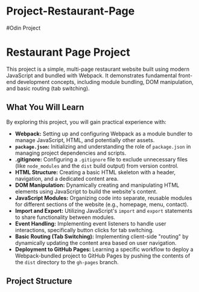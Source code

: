 # Project-Restaurant-Page
#Odin Project
# Restaurant Page Project

This project is a simple, multi-page restaurant website built using modern JavaScript and bundled with Webpack. It demonstrates fundamental front-end development concepts, including module bundling, DOM manipulation, and basic routing (tab switching).

## What You Will Learn

By exploring this project, you will gain practical experience with:

* **Webpack:** Setting up and configuring Webpack as a module bundler to manage JavaScript, HTML, and potentially other assets.
* **`package.json`:** Initializing and understanding the role of `package.json` in managing project dependencies and scripts.
* **.gitignore:** Configuring a `.gitignore` file to exclude unnecessary files (like `node_modules` and the `dist` build output) from version control.
* **HTML Structure:** Creating a basic HTML skeleton with a header, navigation, and a dedicated content area.
* **DOM Manipulation:** Dynamically creating and manipulating HTML elements using JavaScript to build the website's content.
* **JavaScript Modules:** Organizing code into separate, reusable modules for different sections of the website (e.g., homepage, menu, contact).
* **Import and Export:** Utilizing JavaScript's `import` and `export` statements to share functionality between modules.
* **Event Handling:** Implementing event listeners to handle user interactions, specifically button clicks for tab switching.
* **Basic Routing (Tab Switching):** Implementing client-side "routing" by dynamically updating the content area based on user navigation.
* **Deployment to GitHub Pages:** Learning a specific workflow to deploy a Webpack-bundled project to GitHub Pages by pushing the contents of the `dist` directory to the `gh-pages` branch.

## Project Structure
